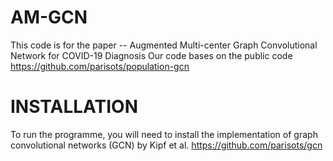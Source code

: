 # AM-GCN
This code is for the paper -- Augmented Multi-center Graph Convolutional Network for COVID-19 Diagnosis
Our code bases on the public code https://github.com/parisots/population-gcn

# INSTALLATION
To run the programme, you will need to install the implementation of graph convolutional networks (GCN) by Kipf et al. https://github.com/parisots/gcn
